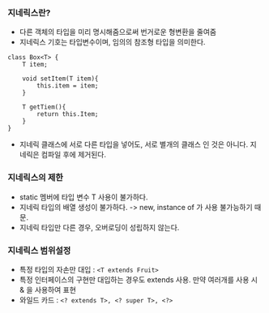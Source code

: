 ### 지네릭스란?
* 다른 객체의 타입을 미리 명시해줌으로써 번거로운 형변환을 줄여줌
* 지네릭스 기호는 타입변수이며, 임의의 참조형 타입을 의미한다.
```
class Box<T> {
    T item;
    
    void setItem(T item){
        this.item = item;
    }
    
    T getTiem(){
        return this.Item;
    }
}
```
* 지네릭 클래스에 서로 다른 타입을 넣어도, 서로 별개의 클래스 인 것은 아니다. 지네릭은 컴파일 후에 제거된다.

### 지네릭스의 제한
* static 멤버에 타입 변수 T 사용이 불가하다.
* 지네릭 타입의 배열 생성이 불가하다. -> new, instance of 가 사용 불가능하기 때문.
* 지네릭 타입만 다른 경우, 오버로딩이 성립하지 않는다.

### 지네릭스 범위설정
* 특정 타입의 자손만 대입 : ```<T extends Fruit>```
* 특정 인터페이스의 구현만 대입하는 경우도 extends 사용. 만약 여러개를 사용 시 & 을 사용하여 표현
* 와일드 카드 : ```<? extends T>, <? super T>, <?>```
